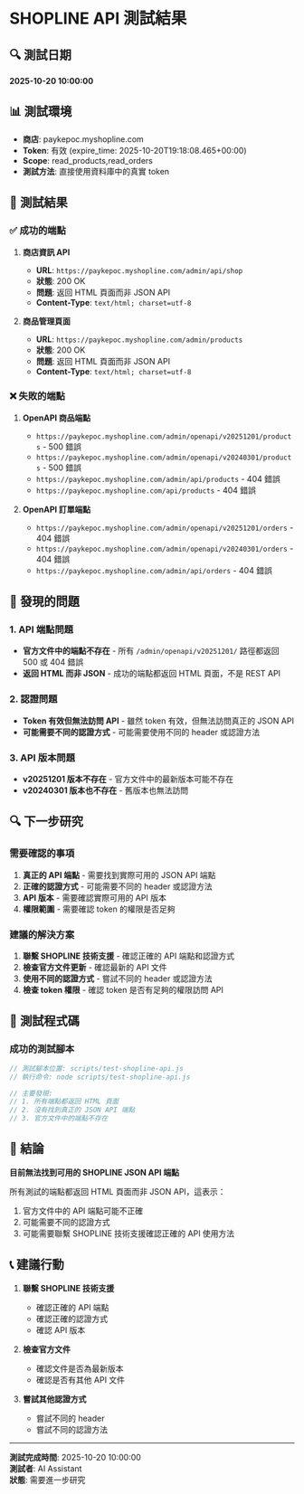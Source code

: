 # SHOPLINE API 測試結果

## 🔍 測試日期
**2025-10-20 10:00:00**

## 📊 測試環境
- **商店**: paykepoc.myshopline.com
- **Token**: 有效 (expire_time: 2025-10-20T19:18:08.465+00:00)
- **Scope**: read_products,read_orders
- **測試方法**: 直接使用資料庫中的真實 token

## 🧪 測試結果

### ✅ 成功的端點
1. **商店資訊 API**
   - **URL**: `https://paykepoc.myshopline.com/admin/api/shop`
   - **狀態**: 200 OK
   - **問題**: 返回 HTML 頁面而非 JSON API
   - **Content-Type**: `text/html; charset=utf-8`

2. **商品管理頁面**
   - **URL**: `https://paykepoc.myshopline.com/admin/products`
   - **狀態**: 200 OK
   - **問題**: 返回 HTML 頁面而非 JSON API
   - **Content-Type**: `text/html; charset=utf-8`

### ❌ 失敗的端點
1. **OpenAPI 商品端點**
   - `https://paykepoc.myshopline.com/admin/openapi/v20251201/products` - 500 錯誤
   - `https://paykepoc.myshopline.com/admin/openapi/v20240301/products` - 500 錯誤
   - `https://paykepoc.myshopline.com/admin/api/products` - 404 錯誤
   - `https://paykepoc.myshopline.com/api/products` - 404 錯誤

2. **OpenAPI 訂單端點**
   - `https://paykepoc.myshopline.com/admin/openapi/v20251201/orders` - 404 錯誤
   - `https://paykepoc.myshopline.com/admin/openapi/v20240301/orders` - 404 錯誤
   - `https://paykepoc.myshopline.com/admin/api/orders` - 404 錯誤

## 🚨 發現的問題

### 1. API 端點問題
- **官方文件中的端點不存在** - 所有 `/admin/openapi/v20251201/` 路徑都返回 500 或 404 錯誤
- **返回 HTML 而非 JSON** - 成功的端點都返回 HTML 頁面，不是 REST API

### 2. 認證問題
- **Token 有效但無法訪問 API** - 雖然 token 有效，但無法訪問真正的 JSON API
- **可能需要不同的認證方式** - 可能需要使用不同的 header 或認證方法

### 3. API 版本問題
- **v20251201 版本不存在** - 官方文件中的最新版本可能不存在
- **v20240301 版本也不存在** - 舊版本也無法訪問

## 🔍 下一步研究

### 需要確認的事項
1. **真正的 API 端點** - 需要找到實際可用的 JSON API 端點
2. **正確的認證方式** - 可能需要不同的 header 或認證方法
3. **API 版本** - 需要確認實際可用的 API 版本
4. **權限範圍** - 需要確認 token 的權限是否足夠

### 建議的解決方案
1. **聯繫 SHOPLINE 技術支援** - 確認正確的 API 端點和認證方式
2. **檢查官方文件更新** - 確認最新的 API 文件
3. **使用不同的認證方式** - 嘗試不同的 header 或認證方法
4. **檢查 token 權限** - 確認 token 是否有足夠的權限訪問 API

## 📝 測試程式碼

### 成功的測試腳本
```javascript
// 測試腳本位置: scripts/test-shopline-api.js
// 執行命令: node scripts/test-shopline-api.js

// 主要發現:
// 1. 所有端點都返回 HTML 頁面
// 2. 沒有找到真正的 JSON API 端點
// 3. 官方文件中的端點不存在
```

## 🎯 結論

**目前無法找到可用的 SHOPLINE JSON API 端點**

所有測試的端點都返回 HTML 頁面而非 JSON API，這表示：
1. 官方文件中的 API 端點可能不正確
2. 可能需要不同的認證方式
3. 可能需要聯繫 SHOPLINE 技術支援確認正確的 API 使用方法

## 📞 建議行動

1. **聯繫 SHOPLINE 技術支援**
   - 確認正確的 API 端點
   - 確認正確的認證方式
   - 確認 API 版本

2. **檢查官方文件**
   - 確認文件是否為最新版本
   - 確認是否有其他 API 文件

3. **嘗試其他認證方式**
   - 嘗試不同的 header
   - 嘗試不同的認證方法

---

**測試完成時間**: 2025-10-20 10:00:00  
**測試者**: AI Assistant  
**狀態**: 需要進一步研究
